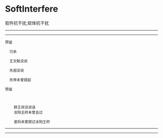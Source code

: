 # SoftInterfere
软件抗干扰;软体抗干扰

----------
----------

    预留
      
      冗余

      王文魁没说
      
      先祖没说
      
      先帝未曾提起
      
    预留 
    
    
    
        朕王叔没说话
        汝阳王府未曾去过
     
        皇妈未曾提过汝阳王府
        
----------
----------
